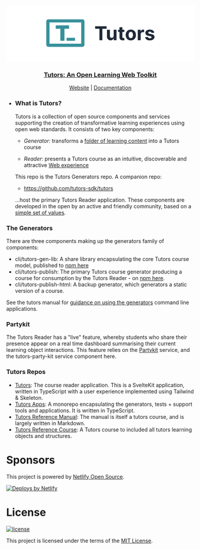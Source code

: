 <p align="center">
  <a href="https://tutors.dev">
    <img src="./tutors-light.png"
  </a>
</p>

<h3 align="center">
Tutors: An Open Learning Web Toolkit
</h3>

<p align="center">
  <a href="https://tutors.dev">Website</a> |
  <a href="https://tutors.dev/course/tutors-reference-manual">Documentation</a>
</p>


- ### What is Tutors?

  Tutors is a collection of open source components and services supporting the creation of transformative learning experiences using open web standards. It consists of two key components:

  - _Generator:_ transforms a [folder of learning content](https://github.com/tutors-sdk/tutors-reference-course) into a Tutors course

  - _Reader_: presents a Tutors course as an intuitive, discoverable and attractive [Web experience](https://tutors.dev/course/reference-course)

  This repo is the Tutors Generators repo. A companion repo:

  - <https://github.com/tutors-sdk/tutors>

  ...host the primary Tutors Reader application. These components are developed in the open by an active and friendly community, based on a [simple set of values](https://tutors.dev/course/tutors-reference-manual#tutors-values).

### The Generators

There are three components making up the generators family of components:

- cli/tutors-gen-lib: A share library encapsulating the core Tutors course model, published to [npm here](https://www.npmjs.com/package/tutors-gen-lib)
- cli/tutors-publish: The primary Tutors course generator producing a course for consumption by the Tutors Reader - on [npm here](https://www.npmjs.com/package/tutors-publish).  
- cli/tutors-publish-html: A backup generator, which generators a static version of a course.

See the tutors manual for [guidance on using the generators](https://tutors.dev/course/tutors-reference-manual#publish ) command line applications.

### Partykit

The Tutors Reader has a "live" feature, whereby students who share their presence appear on a real time dashboard summarising their current learning object interactions. This feature relies on the [Partykit](https://www.partykit.io/) service, and the tutors-party-kit service component here.

### Tutors Repos

  - [Tutors](https://github.com/tutors-sdk/tutors): The course reader application. This is a SvelteKit application, written in TypeScript with a user experience implemented using Tailwind & Skeleton.
  - [Tutors Apps](https://github.com/tutors-sdk/tutors-apps): A monorepo encapsulating the generators, tests + support tools and applications. It is written in TypeScript.
  - [Tutors Reference Manual](https://github.com/tutors-sdk/tutors-reference-manual): The manual is itself a tutors course, and is largely written in Markdown.
  - [Tutors Reference Course](https://github.com/tutors-sdk/tutors-reference-course): A Tutors course to included all tutors learning objects and structures.

# Sponsors

This project is powered by [Netlify Open Source](https://www.netlify.com/open-source/).

[![Deploys by Netlify](https://www.netlify.com/v3/img/components/netlify-color-bg.svg)](https://www.netlify.com)

# License

[![license](https://img.shields.io/badge/license-MIT-3A929B.svg)](./LICENSE)

This project is licensed under the terms of the [MIT License](./LICENSE).
